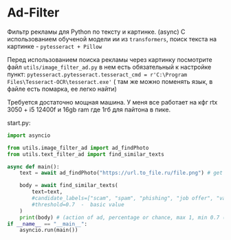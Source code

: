 # Ad-Filter
Фильтр рекламы для Python по тексту и картинке. (async)
C использованием обученой модели ии из ```transformers```, поиск текста на картинке  - ```pytesseract + Pillow```

Перед использованием поиска рекламы через картинку посмотрите файл ```utils/image_filter_ad.py``` в нем есть обязательный к настройке пункт:
``` pytesseract.pytesseract.tesseract_cmd = r'C:\Program Files\Tesseract-OCR\tesseract.exe' ``` ( там же можно поменять язык, в файле есть помарка, ее легко найти)

Требуется достаточно мощная машина. У меня все работает на кфг rtx 3050 + i5 12400f и 16gb ram где 1гб для пайтона в пике.

start.py:
```python
import asyncio

from utils.image_filter_ad import ad_findPhoto
from utils.text_filter_ad import find_similar_texts

async def main():
    text = await ad_findPhoto("https://url.to_file.ru/file.png") # get photo and text in that

    body = await find_similar_texts(
        text=text,
        #candidate_labels=["scam", "spam", "phishing", "job offer", "vacancy"]  -  basic array of labels, find by ai
        #threshold=0.7  -  basic value
    )
    print(body) # (action of ad, percentage or chance, max 1, min 0.7 (theshold in find_similar_texts) )
if __name__ == "__main__":
    asyncio.run(main())
```
